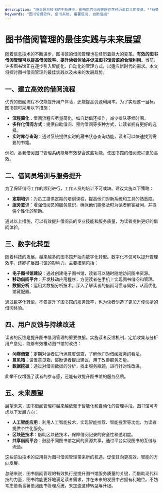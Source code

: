 ```yaml
---
description: "随着信息技术的不断进步，图书馆的借阅管理也在经历着巨大的变革。**有效的图书借阅管理可以提高借阅效率、提升读者体验并促进图书馆资源的合理利用**。当前，许多图书馆正在逐步引入智能化、自动化的管理方式，以适应新时代的需求。本文将探讨图书借阅管理的最佳实践以及未来的发展趋势。"
keywords: "图书管理软件, 借书系统, 番薯借阅, 自助借阅"
---
```

# 图书借阅管理的最佳实践与未来展望

随着信息技术的不断进步，图书馆的借阅管理也在经历着巨大的变革。**有效的图书借阅管理可以提高借阅效率、提升读者体验并促进图书馆资源的合理利用**。当前，许多图书馆正在逐步引入智能化、自动化的管理方式，以适应新时代的需求。本文将探讨图书借阅管理的最佳实践以及未来的发展趋势。

## 一、建立高效的借阅流程

优秀的借阅流程不仅能提升用户体验，还能提高资源利用率。为了实现这一目标，图书馆可采用以下措施：

- **流程简化**：借阅流程应尽量简化，如自助借还操作，减少排队等候时间。
- **多样化借阅方式**：提供自助借阅、预约借阅等多种方式，让读者拥有更好的选择。
- **实时库存查询**：通过系统提供实时的藏书状态查询功能，读者可以快速找到需要的书籍。

例如，番薯借阅图书管理系统能够有效整合这些功能，使图书馆的借阅流程更加高效。

## 二、借阅员培训与服务提升

为了保证借阅工作的顺利进行，工作人员的培训不可或缺。建议实施以下策略：

- **定期培训**：为员工提供定期的培训课程，提高他们对新系统和工具的熟悉度。
- **服务意识**：增强借阅员的服务意识，确保他们能够及时为读者解答疑问，并提供个性化的帮助。
  
通过以上措施，可以有效提升借阅员的专业技能和服务质量，为读者提供更好的借阅体验。

## 三、数字化转型

随着科技的发展，越来越多的图书馆开始向数字化转型。数字化不仅可以提升管理效率，还能扩展图书馆的影响力。主要措施包括：

- **电子图书馆建设**：通过创建电子图书馆，读者可以随时随地访问图书资源。
- **移动借阅平台**：开发移动应用程序，方便读者在手机上实现图书借阅和管理。
- **数据分析**：运用大数据分析技术，深入了解读者的借阅习惯与偏好，从而优化馆藏配置。

通过数字化转型，不仅提升了图书馆的服务效率，也为读者创造了更加方便快捷的借阅体验。

## 四、用户反馈与持续改进

读者的反馈是提升图书借阅管理的重要依据。实施读者反馈机制，定期收集与分析用户意见，能够有效推动图书馆的改进：

- **问卷调查**：定期对读者进行满意度调查，了解他们对借阅服务的看法。
- **意见箱**：设置意见箱，鼓励读者提出建议，用于改善服务质量。
- **数据挖掘**：通过对借阅数据的分析，找出服务瓶颈，进行针对性改进。

此举不仅增强了读者的参与感，还能有效提升图书馆的服务品质。

## 五、未来展望

展望未来，图书借阅管理将越来越依赖于智能化和自动化的管理手段。图书馆可考虑以下发展方向：

- **人工智能应用**：利用人工智能技术，实现智能推荐、智能搜索等功能，为读者提供个性化服务。
- **区块链技术**：借助区块链技术，保障借阅记录的安全性和透明度。
- **共享借阅平台**：鼓励不同图书馆之间的资源共享，通过平台实现图书的互借与流通。

这些前沿技术的应用将为图书借阅管理带来新的机遇，促使其向更高效、智能的方向发展。

总结来说，图书借阅管理的有效执行是提升图书馆服务质量的关键，而借助现代科技的力量，图书馆能更好地满足读者需求，并在未来的发展中占据有利地位。不妨考虑借助番薯借阅图书管理系统，来加速这种转型与升级。

